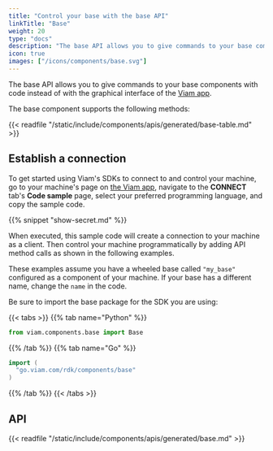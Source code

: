 ```yaml
---
title: "Control your base with the base API"
linkTitle: "Base"
weight: 20
type: "docs"
description: "The base API allows you to give commands to your base components with code instead of with the graphical interface of the Viam app"
icon: true
images: ["/icons/components/base.svg"]
---
```


The base API allows you to give commands to your base components with code instead of with the graphical interface of the [Viam app](https://app.viam.com/).

The base component supports the following methods:

{{< readfile "/static/include/components/apis/generated/base-table.md" >}}

## Establish a connection

To get started using Viam's SDKs to connect to and control your machine, go to your machine's page on [the Viam app](https://app.viam.com), navigate to the **CONNECT** tab's **Code sample** page, select your preferred programming language, and copy the sample code.

{{% snippet "show-secret.md" %}}

When executed, this sample code will create a connection to your machine as a client.
Then control your machine programmatically by adding API method calls as shown in the following examples.

These examples assume you have a wheeled base called `"my_base"` configured as a component of your machine.
If your base has a different name, change the `name` in the code.

Be sure to import the base package for the SDK you are using:

{{< tabs >}}
{{% tab name="Python" %}}

```python
from viam.components.base import Base
```

{{% /tab %}}
{{% tab name="Go" %}}

```go
import (
  "go.viam.com/rdk/components/base"
)
```

{{% /tab %}}
{{< /tabs >}}

## API

{{< readfile "/static/include/components/apis/generated/base.md" >}}
